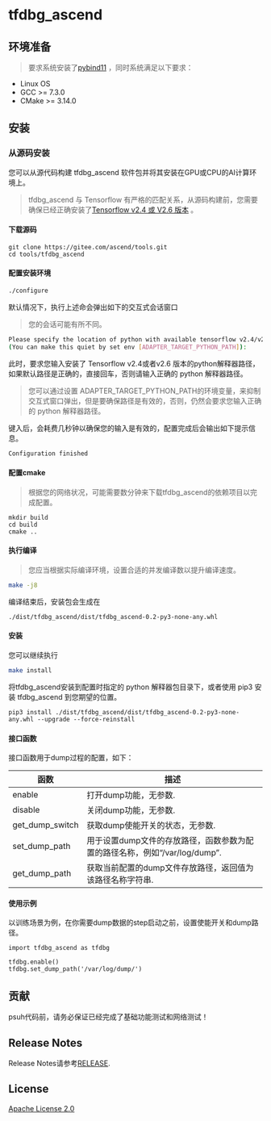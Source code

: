 # tfdbg_ascend

## 环境准备

> 要求系统安装了[pybind11](https://github.com/pybind/pybind11) ，同时系统满足以下要求：

- Linux OS
- GCC >= 7.3.0
- CMake >= 3.14.0

## 安装

### 从源码安装

您可以从源代码构建 tfdbg_ascend 软件包并将其安装在GPU或CPU的AI计算环境上。
> tfdbg_ascend 与 Tensorflow 有严格的匹配关系，从源码构建前，您需要确保已经正确安装了[Tensorflow v2.4 或 V2.6 版本](https://www.tensorflow.org/install) 。

#### 下载源码

```
git clone https://gitee.com/ascend/tools.git
cd tools/tfdbg_ascend
```

#### 配置安装环境

```BASH
./configure
```

默认情况下，执行上述命会弹出如下的交互式会话窗口
> 您的会话可能有所不同。

```BASH
Please specify the location of python with available tensorflow v2.4/v2.6 site-packages installed. [Default is /usr/bin/python3]
(You can make this quiet by set env [ADAPTER_TARGET_PYTHON_PATH]):
```

此时，要求您输入安装了 Tensorflow v2.4或者v2.6 版本的python解释器路径，如果默认路径是正确的，直接回车，否则请输入正确的 python 解释器路径。
> 您可以通过设置 ADAPTER_TARGET_PYTHON_PATH的环境变量，来抑制交互式窗口弹出，但是要确保路径是有效的，否则，仍然会要求您输入正确的 python 解释器路径。

键入后，会耗费几秒钟以确保您的输入是有效的，配置完成后会输出如下提示信息。
```BASH
Configuration finished
```

#### 配置cmake

> 根据您的网络状况，可能需要数分钟来下载tfdbg_ascend的依赖项目以完成配置。

```
mkdir build
cd build
cmake ..
```

#### 执行编译

> 您应当根据实际编译环境，设置合适的并发编译数以提升编译速度。

```BASH
make -j8
```

编译结束后，安装包会生成在

```
./dist/tfdbg_ascend/dist/tfdbg_ascend-0.2-py3-none-any.whl
```

#### 安装

您可以继续执行

```BASH
make install
```

将tfdbg_ascend安装到配置时指定的 python 解释器包目录下，或者使用 pip3 安装 tfdbg_ascend 到您期望的位置。

```
pip3 install ./dist/tfdbg_ascend/dist/tfdbg_ascend-0.2-py3-none-any.whl --upgrade --force-reinstall
```

#### 接口函数

接口函数用于dump过程的配置，如下：

| 函数                      | 描述                                       |
| ------------------------  | ---------------------------------------- |
|enable                     | 打开dump功能，无参数.                                                            |
|disable                    | 关闭dump功能，无参数.                                                            |
|get_dump_switch            | 获取dump使能开关的状态，无参数.                                                  |
|set_dump_path              | 用于设置dump文件的存放路径，函数参数为配置的路径名称，例如“/var/log/dump”.        |
|get_dump_path              | 获取当前配置的dump文件存放路径，返回值为该路径名称字符串.                         |

#### 使用示例

以训练场景为例，在你需要dump数据的step启动之前，设置使能开关和dump路径。
```
import tfdbg_ascend as tfdbg

tfdbg.enable()
tfdbg.set_dump_path('/var/log/dump/')
```

## 贡献

psuh代码前，请务必保证已经完成了基础功能测试和网络测试！

## Release Notes

Release Notes请参考[RELEASE](RELEASE.md).

## License

[Apache License 2.0](LICENSE)
